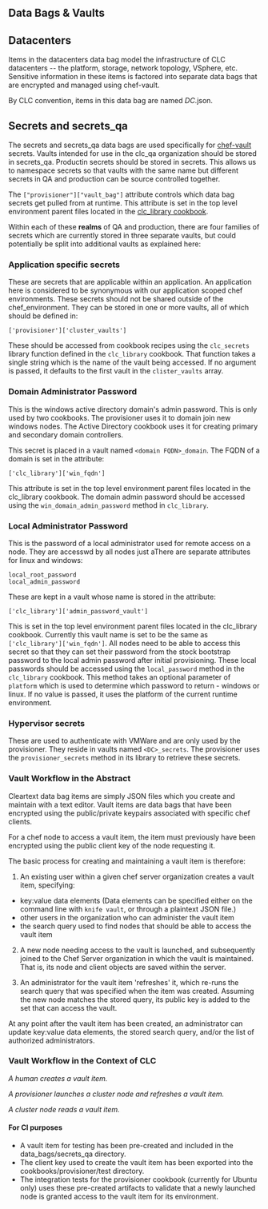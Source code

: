 Data Bags & Vaults
------------------

## Datacenters
Items in the datacenters data bag model the infrastructure of CLC datacenters -- the platform, storage, network topology, VSphere, etc.  Sensitive information in these items is factored into separate data bags that are encrypted and managed using chef-vault.  

By CLC convention, items in this data bag are named _DC_.json.

## Secrets and secrets_qa

The secrets and secrets_qa data bags are used specifically for [chef-vault](https://github.com/Nordstrom/chef-vault) secrets. Vaults intended for use in the clc_qa organization should be stored in secrets_qa. Productin secrets should be stored in secrets. This allows us to namespace secrets so that vaults with the same name but different secrets in QA and production can be source controlled together.

The `["provisioner"]["vault_bag"]` attribute controls which data bag secrets get pulled from at runtime. This attribute is set in the top level environment parent files located in the [clc_library cookbook](https://github.com/Tier3/clc_library/tree/master/files/default/environment_parent).

Within each of these **realms** of QA and production, there are four families of secrets which are currently stored in three separate vaults, but could potentially be split into additional vaults as explained here:

### Application specific secrets

These are secrets that are applicable within an application. An application here is considered to be synonymous with our application scoped chef environments. These secrets should not be shared outside of the chef_environment. They can be stored in one or more vaults, all of which should be defined in:

```
['provisioner']['cluster_vaults']

```

These should be accessed from cookbook recipes using the `clc_secrets` library function defined in the `clc_library` cookbook. That function takes a single string which is the name of the vault being accessed. If no argument is passed, it defaults to the first vault in the `clister_vaults` array.

### Domain Administrator Password

This is the windows active directory domain's admin password. This is only used by two cookbooks. The provisioner uses it to domain join new windows nodes. The Active Directory cookbook uses it for creating primary and secondary domain controllers.

This secret is placed in a vault named `<domain FQDN>_domain`. The FQDN of a domain is set in the attribute:

```
['clc_library']['win_fqdn']
```

This attribute is set in the top level environment parent files located in the clc_library cookbook. The domain admin password should be accessed using the `win_domain_admin_password` method in `clc_library`.

### Local Administrator Password

This is the password of a local administrator used for remote access on a node. They are accesswd by all nodes just aThere are separate attributes for linux and windows:

```
local_root_password
local_admin_password
```

These are kept in a vault whose name is stored in the attribute:

```
['clc_library']['admin_password_vault']
```

This is set in the top level environment parent files located in the clc_library cookbook. Currently this vault name is set to be the same as `['clc_library']['win_fqdn']`. All nodes need to be able to access this secret so that they can set their password from the stock bootstrap password to the local admin password after initial provisioning. These local passwords should be accessed using the `local_password` method in the `clc_library` cookbook. This method takes an optional parameter of `platform` which is used to determine which password to return - windows or linux. If no value is passed, it uses the platform of the current runtime environment.

### Hypervisor secrets

These are used to authenticate with VMWare and are only used by the provisioner. They reside in vaults named `<DC>_secrets`. The provisioner uses the `provisioner_secrets` method in its library to retrieve these secrets.

### Vault Workflow in the Abstract

Cleartext data bag items are simply JSON files which you create and maintain with a text editor.
Vault items are data bags that have been encrypted using the public/private keypairs associated with specific chef clients.

For a chef node to access a vault item, the item must previously have been encrypted using the public client key of the node requesting it.

The basic process for creating and maintaining a vault item is therefore:

1. An existing user within a given chef server organization creates a vault item, specifying:
  * key:value data elements  (Data elements can be specified either on the command line with ```knife vault```, or through a plaintext JSON file.)
  * other users in the organization who can administer the vault item
  * the search query used to find nodes that should be able to access the vault item

2. A new node needing access to the vault is launched, and subsequently joined to the Chef Server organization in which the vault is maintained. That is, its node and client objects are saved within the server.

3. An administrator for the vault item 'refreshes' it, which re-runs the search query that was specified when the item was created.  Assuming the new node matches the stored query, its public key is added to the set that can access the vault.

At any point after the vault item has been created, an administrator can update key:value data elements, the stored search query, and/or the list of authorized administrators.

### Vault Workflow in the Context of CLC

_A human creates a vault item._

_A provisioner launches a cluster node and refreshes a vault item._

_A cluster node reads a vault item._

#### For CI purposes
* A vault item for testing has been pre-created and included in the data_bags/secrets_qa directory.
* The client key used to create the vault item has been exported into the cookbooks/provisioner/test directory.
* The integration tests for the provisioner cookbook (currently for Ubuntu only) uses these pre-created artifacts to validate that a newly launched node is granted access to the vault item for its environment.
